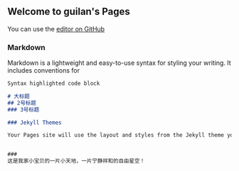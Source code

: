 ## Welcome to guilan's Pages

You can use the [editor on GitHub](https://github.com/forestlp/chenguilanzhuanshu/edit/gh-pages/index.md)

### Markdown

Markdown is a lightweight and easy-to-use syntax for styling your writing. It includes conventions for

```markdown
Syntax highlighted code block

# 大标题
## 2号标题
### 3号标题

### Jekyll Themes

Your Pages site will use the layout and styles from the Jekyll theme you have selected in your [repository settings](https://github.com/forestlp/chenguilanzhuanshu/settings/pages). The name of this theme is saved in the Jekyll `_config.yml` configuration file.


###
这是我家小宝贝的一片小天地，一片宁静祥和的自由星空！
